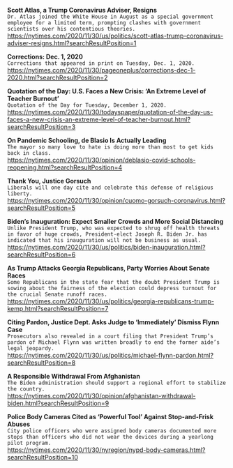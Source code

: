 **Scott Atlas, a Trump Coronavirus Adviser, Resigns**\
`Dr. Atlas joined the White House in August as a special government employee for a limited term, prompting clashes with government scientists over his contentious theories.`\
https://nytimes.com/2020/11/30/us/politics/scott-atlas-trump-coronavirus-adviser-resigns.html?searchResultPosition=1

**Corrections: Dec. 1, 2020**\
`Corrections that appeared in print on Tuesday, Dec. 1, 2020.`\
https://nytimes.com/2020/11/30/pageoneplus/corrections-dec-1-2020.html?searchResultPosition=2

**Quotation of the Day: U.S. Faces a New Crisis: ‘An Extreme Level of Teacher Burnout’**\
`Quotation of the Day for Tuesday, December 1, 2020.`\
https://nytimes.com/2020/11/30/todayspaper/quotation-of-the-day-us-faces-a-new-crisis-an-extreme-level-of-teacher-burnout.html?searchResultPosition=3

**On Pandemic Schooling, de Blasio Is Actually Leading**\
`The mayor so many love to hate is doing more than most to get kids back in class.`\
https://nytimes.com/2020/11/30/opinion/deblasio-covid-schools-reopening.html?searchResultPosition=4

**Thank You, Justice Gorsuch**\
`Liberals will one day cite and celebrate this defense of religious liberty.`\
https://nytimes.com/2020/11/30/opinion/cuomo-gorsuch-coronavirus.html?searchResultPosition=5

**Biden’s Inauguration: Expect Smaller Crowds and More Social Distancing**\
`Unlike President Trump, who was expected to shrug off health threats in favor of huge crowds, President-elect Joseph R. Biden Jr. has indicated that his inauguration will not be business as usual.`\
https://nytimes.com/2020/11/30/us/politics/biden-inauguration.html?searchResultPosition=6

**As Trump Attacks Georgia Republicans, Party Worries About Senate Races**\
`Some Republicans in the state fear that the doubt President Trump is sowing about the fairness of the election could depress turnout for the crucial Senate runoff races.`\
https://nytimes.com/2020/11/30/us/politics/georgia-republicans-trump-kemp.html?searchResultPosition=7

**Citing Pardon, Justice Dept. Asks Judge to ‘Immediately’ Dismiss Flynn Case**\
`Prosecutors also revealed in a court filing that President Trump’s pardon of Michael Flynn was written broadly to end the former aide’s legal jeopardy.`\
https://nytimes.com/2020/11/30/us/politics/michael-flynn-pardon.html?searchResultPosition=8

**A Responsible Withdrawal From Afghanistan**\
`The Biden administration should support a regional effort to stabilize the country.`\
https://nytimes.com/2020/11/30/opinion/afghanistan-withdrawal-biden.html?searchResultPosition=9

**Police Body Cameras Cited as ‘Powerful Tool’ Against Stop-and-Frisk Abuses**\
`City police officers who were assigned body cameras documented more stops than officers who did not wear the devices during a yearlong pilot program.`\
https://nytimes.com/2020/11/30/nyregion/nypd-body-cameras.html?searchResultPosition=10


